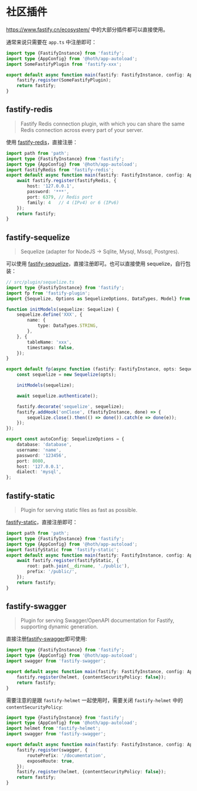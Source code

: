 # 社区插件

https://www.fastify.cn/ecosystem/ 中的大部分插件都可以直接使用。

通常来说只需要在 `app.ts` 中注册即可：

```typescript
import type {FastifyInstance} from 'fastify';
import type {AppConfig} from '@hoth/app-autoload';
import SomeFastifyPlugin from 'fastify-xxx';

export default async function main(fastify: FastifyInstance, config: AppConfig) {
    fastify.register(SomeFastifyPlugin);
    return fastify;
}
```

## fastify-redis

> Fastify Redis connection plugin, with which you can share the same Redis connection across every part of your server.

使用 [fastify-redis](https://github.com/fastify/fastify-redis)，直接注册：

```typescript
import path from 'path';
import type {FastifyInstance} from 'fastify';
import type {AppConfig} from '@hoth/app-autoload';
import fastifyRedis from 'fastify-redis';
export default async function main(fastify: FastifyInstance, config: AppConfig) {
    await fastify.register(fastifyRedis, { 
        host: '127.0.0.1', 
        password: '***',
        port: 6379, // Redis port
        family: 4   // 4 (IPv4) or 6 (IPv6)
    });
    return fastify;
}
```

## fastify-sequelize

> Sequelize (adapter for NodeJS -> Sqlite, Mysql, Mssql, Postgres).

可以使用 [fastify-sequelize](https://github.com/lyquocnam/fastify-sequelize)，直接注册即可。也可以直接使用 sequelize，自行包装：

```typescript
// src/plugin/sequelize.ts
import type {FastifyInstance} from 'fastify';
import fp from 'fastify-plugin';
import {Sequelize, Options as SequelizeOptions, DataTypes, Model} from 'sequelize';

function initModels(sequelize: Sequelize) {
    sequelize.define('XXX', {
        name: {
            type: DataTypes.STRING,
        },
    }, {
        tableName: 'xxx',
        timestamps: false,
    });
}

export default fp(async function (fastify: FastifyInstance, opts: SequelizeOptions) {
    const sequelize = new Sequelize(opts);

    initModels(sequelize);

    await sequelize.authenticate();

    fastify.decorate('sequelize', sequelize);
    fastify.addHook('onClose', (fastifyInstance, done) => {
        sequelize.close().then(() => done()).catch(e => done(e));
    });
});

export const autoConfig: SequelizeOptions = {
    database: 'database',
    username: 'name',
    password: '123456',
    port: 8080,
    host: '127.0.0.1',
    dialect: 'mysql',
};
```

## fastify-static

> Plugin for serving static files as fast as possible.

[fastify-static](https://github.com/fastify/fastify-static)，直接注册即可：

```typescript
import path from 'path';
import type {FastifyInstance} from 'fastify';
import type {AppConfig} from '@hoth/app-autoload';
import fastifyStatic from 'fastify-static';
export default async function main(fastify: FastifyInstance, config: AppConfig) {
    await fastify.register(fastifyStatic, {
        root: path.join(__dirname, './public'),
        prefix: '/public/',
    });
    return fastify;
}

```


## fastify-swagger

> Plugin for serving Swagger/OpenAPI documentation for Fastify, supporting dynamic generation.

直接注册[fastify-swagger](https://github.com/fastify/fastify-swagger)即可使用:

```typescript
import type {FastifyInstance} from 'fastify';
import type {AppConfig} from '@hoth/app-autoload';
import swagger from 'fastify-swagger';

export default async function main(fastify: FastifyInstance, config: AppConfig) {
    fastify.register(helmet, {contentSecurityPolicy: false});
    return fastify;
}
```

需要注意的是跟 `fastify-helmet` 一起使用时，需要关闭 `fastify-helmet` 中的 `contentSecurityPolicy`:

```typescript
import type {FastifyInstance} from 'fastify';
import type {AppConfig} from '@hoth/app-autoload';
import helmet from 'fastify-helmet';
import swagger from 'fastify-swagger';

export default async function main(fastify: FastifyInstance, config: AppConfig) {
    fastify.register(swagger, {
        routePrefix: '/documentation',
        exposeRoute: true,
    });
    fastify.register(helmet, {contentSecurityPolicy: false});
    return fastify;
}
```